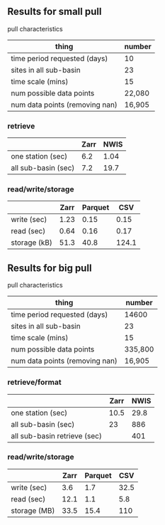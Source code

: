 ## Results for small pull
pull characteristics

|thing|number|
|---|---|
|time period requested (days) | 10|
|sites in all sub-basin | 23|
|time scale (mins) | 15|
|num possible data points | 22,080|
|num data points (removing nan) | 16,905|

### retrieve
| | Zarr | NWIS|
|---|---|---|
|one station (sec)| 6.2 | 1.04| 
|all sub-basin (sec)| 7.2 | 19.7|  

### read/write/storage
| | Zarr | Parquet| CSV|
|---|---|---| ---|
|write (sec)| 1.23 | 0.15 | 0.15 | 
|read (sec)| 0.64 | 0.16 | 0.17 | 
|storage (kB)| 51.3 | 40.8 | 124.1 | 

## Results for big pull
pull characteristics

|thing|number|
|---|---|
|time period requested (days) | 14600|
|sites in all sub-basin | 23|
|time scale (mins) | 15|
|num possible data points | 335,800 |
|num data points (removing nan) | 16,905|

### retrieve/format
| | Zarr | NWIS|
|---|---|---|
|one station (sec)| 10.5 | 29.8 | 
|all sub-basin (sec)| 23 | 886 |  
|all sub-basin retrieve (sec)| | 401 |  

### read/write/storage
| | Zarr | Parquet| CSV|
|---|---|---| ---|
|write (sec)| 3.6 | 1.7 | 32.5 | 
|read (sec)| 12.1 | 1.1 | 5.8 | 
|storage (MB)| 33.5 | 15.4 | 110 | 


